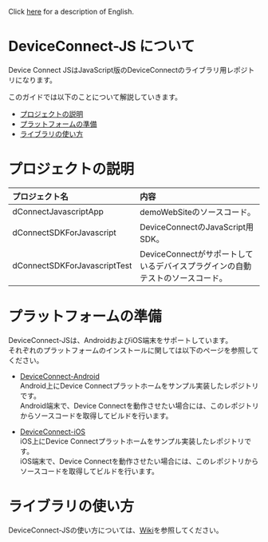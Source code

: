 Click [here](readme.en.md) for a description of English.

# DeviceConnect-JS について
Device Connect JSはJavaScript版のDeviceConnectのライブラリ用レポジトリになります。<br>

このガイドでは以下のことについて解説していきます。

* [プロジェクトの説明](#section1)
* [プラットフォームの準備](#section2)
* [ライブラリの使い方](#section3)

# <a name="section1">プロジェクトの説明</a>
| プロジェクト名|内容  |
|:-----------|:---------|
|dConnectJavascriptApp|demoWebSiteのソースコード。|
|dConnectSDKForJavascript|DeviceConnectのJavaScript用SDK。|
|dConnectSDKForJavascriptTest|DeviceConnectがサポートしているデバイスプラグインの自動テストのソースコード。|

# <a name="section2">プラットフォームの準備</a>
DeviceConnect-JSは、AndroidおよびiOS端末をサポートしています。<br>
それぞれのプラットフォームのインストールに関しては以下のページを参照してください。<br>

* [DeviceConnect-Android](https://github.com/DeviceConnect/DeviceConnect-Android)<br>
Android上にDevice Connectプラットホームをサンプル実装したレポジトリです。<br>
Android端末で、Device Connectを動作させたい場合には、このレポジトリからソースコードを取得してビルドを行います。

* [DeviceConnect-iOS](https://github.com/DeviceConnect/DeviceConnect-iOS)<br>
iOS上にDevice Connectプラットホームをサンプル実装したレポジトリです。<br>
iOS端末で、Device Connectを動作させたい場合には、このレポジトリからソースコードを取得してビルドを行います。

# <a name="section3">ライブラリの使い方</a>
DeviceConnect-JSの使い方については、[Wiki](https://github.com/TakayukiHoshi1984/DeviceConnect-JS/wiki/HTML5Application-Manual-20)を参照してください。
